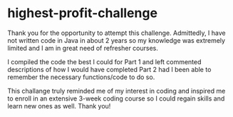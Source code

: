# highest-profit-challenge

Thank you for the opportunity to attempt this challenge. Admittedly, I have not written code in Java in about 2 years so my knowledge was extremely limited and I am in great need of refresher courses. 

I compiled the code the best I could for Part 1 and left commented descriptions of how I would have completed Part 2 had I been able to remember the necessary functions/code to do so.

This challange truly reminded me of my interest in coding and inspired me to enroll in an extensive 3-week coding course so I could regain skills and learn new ones as well. Thank you!
